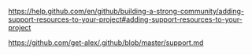 https://help.github.com/en/github/building-a-strong-community/adding-support-resources-to-your-project#adding-support-resources-to-your-project

https://github.com/get-alex/.github/blob/master/support.md
